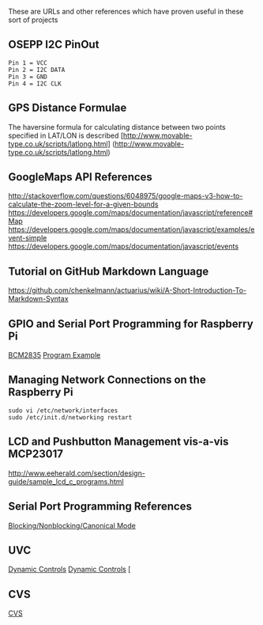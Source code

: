 These are URLs and other references which have proven useful in these sort of projects

## OSEPP I2C PinOut

    Pin 1 = VCC
    Pin 2 = I2C DATA
    Pin 3 = GND
    Pin 4 = I2C CLK
    
## GPS Distance Formulae

The haversine formula for calculating distance between two points specified in LAT/LON is described
[http://www.movable-type.co.uk/scripts/latlong.html] (http://www.movable-type.co.uk/scripts/latlong.html)

## GoogleMaps API References

http://stackoverflow.com/questions/6048975/google-maps-v3-how-to-calculate-the-zoom-level-for-a-given-bounds
https://developers.google.com/maps/documentation/javascript/reference#Map
https://developers.google.com/maps/documentation/javascript/examples/event-simple
https://developers.google.com/maps/documentation/javascript/events

## Tutorial on GitHub Markdown Language

https://github.com/chenkelmann/actuarius/wiki/A-Short-Introduction-To-Markdown-Syntax

## GPIO and Serial Port Programming for Raspberry Pi

[BCM2835](http://www.raspberry-projects.com/pi/programming-in-c/c-libraries/bcm2835-by-mike-mccauley)
[Program Example](http://www.airspayce.com/mikem/bcm2835/blink_8c-example.html)

## Managing Network Connections on the Raspberry Pi

    sudo vi /etc/network/interfaces
    sudo /etc/init.d/networking restart

## LCD and Pushbutton Management vis-a-vis MCP23017

http://www.eeherald.com/section/design-guide/sample_lcd_c_programs.html

## Serial Port Programming References
[Blocking/Nonblocking/Canonical Mode](http://stackoverflow.com/questions/25996171/linux-blocking-vs-non-blocking-serial-read)

## UVC

[Dynamic Controls](http://ivanz.com/files/projects/linux-kernel/isight/against-revision-140/src/dynctrl.txt)
[Dynamic Controls](http://tomoyo.osdn.jp/cgi-bin/lxr/source/Documentation/video4linux/uvcvideo.txt)
[

## CVS
[CVS](http://jsvirzi.dyndns.org/cgi-bin/viewvc.cgi/reefer_mon_pipeline/cyclops)




